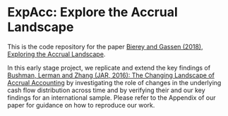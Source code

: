 # ExpAcc: Explore the Accrual Landscape

This is the code repository for the paper [Bierey and Gassen (2018), Exploring the Accrual Landscape](https://www.wiwi.hu-berlin.de/rewe/research/expacc_paper.pdf).

In this early stage project, we replicate and extend the key findings of [Bushman, Lerman and Zhang (JAR, 2016): The Changing Landscape of Accrual Accounting](http://onlinelibrary.wiley.com/doi/10.1111/1475-679X.12100/abstract) by investigating the role of changes in the underlying cash flow distribution across time and by verifying their and our key findings for an international sample. Please refer to the Appendix of our paper for guidance on how to reproduce our work.
